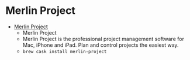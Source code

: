 # Merlin Project
- [Merlin Project](https://www.projectwizards.net/en/products/merlin-project/what-is)
  -  Merlin Project
  - Merlin Project is the professional project management software for Mac, iPhone and iPad. Plan and control projects the easiest way.
  - `brew cask install merlin-project`
